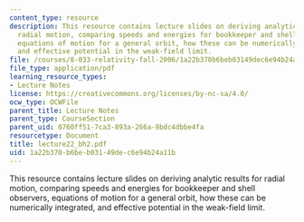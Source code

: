 ```yaml
---
content_type: resource
description: This resource contains lecture slides on deriving analytic results for
  radial motion, comparing speeds and energies for bookkeeper and shell observers,
  equations of motion for a general orbit, how these can be numerically integrated,
  and effective potential in the weak-field limit.
file: /courses/8-033-relativity-fall-2006/1a22b370b6beb03149dec6e94b24a11b_lecture22_bh2.pdf
file_type: application/pdf
learning_resource_types:
- Lecture Notes
license: https://creativecommons.org/licenses/by-nc-sa/4.0/
ocw_type: OCWFile
parent_title: Lecture Notes
parent_type: CourseSection
parent_uid: 0760ff51-7ca3-893a-266a-9bdc4dbbe4fa
resourcetype: Document
title: lecture22_bh2.pdf
uid: 1a22b370-b6be-b031-49de-c6e94b24a11b
---
```

This resource contains lecture slides on deriving analytic results for radial motion, comparing speeds and energies for bookkeeper and shell observers, equations of motion for a general orbit, how these can be numerically integrated, and effective potential in the weak-field limit.